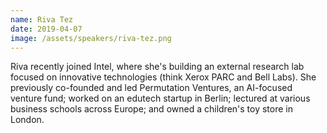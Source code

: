 ```yaml
---
name: Riva Tez
date: 2019-04-07
image: /assets/speakers/riva-tez.png
---
```

Riva recently joined Intel, where she's building an external research lab focused on innovative technologies (think Xerox PARC and Bell Labs). She previously co-founded and led Permutation Ventures, an AI-focused venture fund; worked on an edutech startup in Berlin; lectured at various business schools across Europe; and owned a children's toy store in London.
